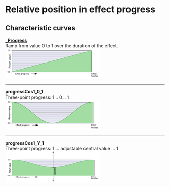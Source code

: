 # Relative position in effect progress
## Characteristic curves

**[_Progress](images/thumbnails/_Progress.png)**  
  Ramp from value 0 to 1 over the duration of the effect.  
![_Progress](images/thumbnails/_Progress.png)  
  
---
 
**progressCos1_0_1**   
Three-point progress: 1 .. 0 .. 1  
![progressCos1_0_1](images/thumbnails/progressCos1_0_1.png)   

---
 
**progressCos1_Y_1**   
Three-point progress: 1 ...  adjustable central value  ... 1  
![progressCos1_Y_1](images/thumbnails/progressCos1_Y_1.png)   
 
